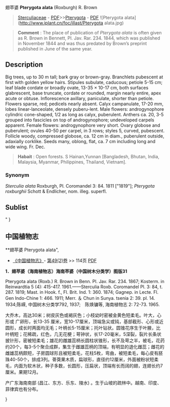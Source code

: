 翅苹婆 **Pterygota alata** (Roxburgh) R. Brown

> [Sterculiaceae](http://www.iplant.cn/info/Sterculiaceae?t=foc) - [PDF](http://www.iplant.cn/foc/pdf/Sterculiaceae.pdf)>>[Pterygota](http://www.iplant.cn/info/Pterygota?t=foc) - [PDF](http://www.iplant.cn/foc/pdf/Pterygota.pdf)
![Pterygota alata](http://www.iplant.cn/foc/illast/Pterygota alata.jpg)

> **Comment** : 
> The place of publication of *Pterygota alata* is often given as R. Brown in Bennett, Pl. Jav. Rar. 234. 1844, which was published in November 1844 and was thus predated by Brown’s preprint published in June of the same year.

## Description

Big trees, up to 30 m tall; bark gray or brown-gray. Branchlets pubescent at first with golden yellow hairs. Stipules subulate, caducous; petiole 5-15 cm; leaf blade cordate or broadly ovate, 13-35 × 10-17 cm, both surfaces glabrescent, base truncate, cordate or rounded, margin nearly entire, apex acute or obtuse. Inflorescence axillary, paniculate, shorter than petiole. Flowers sparse, red; pedicels nearly absent. Calyx campanulate, 17-20 mm, lobes linear-lanceolate, densely puberu-lent. Male flowers: androgynophore cylindric cone-shaped, 1/2 as long as calyx, puberulent. Anthers ca. 20, 3-5 grouped into fascicles on top of androgynophore; undeveloped carpels apparent. Female flowers: androgynophore very short. Ovary globose and puberulent; ovules 40-50 per carpel, in 3 rows; styles 5, curved, pubescent. Follicle woody, compressed globose, ca. 12 cm in diam., puberulent outside, adaxially corklike. Seeds many, oblong, flat, ca. 7 cm including long and wide wing. Fr. Dec.

> **Habait** : 
> Open forests. S Hainan,Yunnan [Bangladesh, Bhutan, India, Malaysia, Myanmar, Philippines, Thailand, Vietnam].

### Synonym
*Sterculia alata* Roxburgh, Pl. Coromandel 3: 84. 1811 [\"1819\"]; *Pterygota roxburghii* Schott & Endlicher, nom. illeg. superfl.

## Sublist
"
}
## 中国植物志

**翅苹婆 Pterygota alata",

* [《中国植物志》](http://www.iplant.cn/frps)- [第49(2)卷](http://www.iplant.cn/frps/vol/49(2)) >> 114页 [PDF](http://www.iplant.cn/frps/pdf/49(2)/114.PDF)

**1．翅苹婆（海南植物志）海南苹婆（中国树木分类学）图版31**

Pterygota alata (Roxb.) R. Brown in Benn. Pl. Jav. Rar. 234. 1867; Kosterm. in Reinwardtia 5 (4): 415-417. 1961.——Sterculia Roxb. Coromandel Pl. 3: 84, t. 287. 1819; Mast. in Hook. f., Fl. Brit. Ind. 1: 360. 1874; Gagnep. in Lecte. Fl. Gen Indo-Chine 1: 466. 1911; Merr. ＆ Chun in Sunya. tsenia 2: 39. pl. 14. 1934;陈嵘, 中国树木分类学792, 1937;　陈焕镛等, 海南植物志 2: 72-73. 1965.

大乔木，高达30米；树皮灰色或褐灰色；小枝幼时密被金黄色短柔毛。叶大，心形或 广卵形，长13-35 厘米，宽10-17厘米，顶端急尖或钝，基部截形、心形或近圆形，成长时两面均无毛；叶柄长5-15厘米；托叶钻状。圆锥花序生于叶腋，比叶柄短；花稀疏，红色，几无花梗；萼钟状，长17-20毫米，5深裂，裂片长条状披针形，密被短柔毛；雄花的雌雄蕊柄长圆柱状锥形，长不及萼之半，被毛，花药约20个，每3-5个聚合成群，集生于雌雄蕊柄的顶端，有明显的退化雌蕊；雌花的雌雄蕊柄颇短，子房圆球形且被短柔毛，花柱5枚，弯曲，被短柔毛，每心皮有胚珠40-50个，排成3列。蓇葖果木质，扁球形，直径约12厘米，外面被粉状短柔毛，内面为软木状，种子多数，长圆形，压扁状，顶端有长而阔的翅，连翅长约7厘米。果期12月。

产广东海南南部 (昌江、东方、乐东、陵水) 。生于山坡的疏林中。越南、印度、菲律宾也有分布。

}